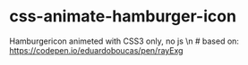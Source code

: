 # css-animate-hamburger-icon
Hamburgericon animeted with CSS3 only, no js \n
\# based on: https://codepen.io/eduardoboucas/pen/rayExg
